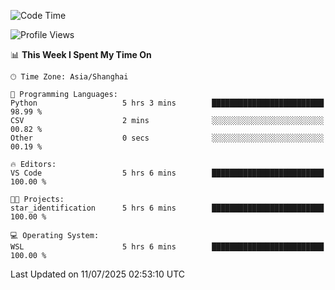 <!--START_SECTION:waka-->
![Code Time](http://img.shields.io/badge/Code%20Time-3%2C028%20hrs%2038%20mins-blue)

![Profile Views](http://img.shields.io/badge/Profile%20Views-0-blue)

📊 **This Week I Spent My Time On** 

```text
🕑︎ Time Zone: Asia/Shanghai

💬 Programming Languages: 
Python                   5 hrs 3 mins        █████████████████████████   98.99 % 
CSV                      2 mins              ░░░░░░░░░░░░░░░░░░░░░░░░░   00.82 % 
Other                    0 secs              ░░░░░░░░░░░░░░░░░░░░░░░░░   00.19 % 

🔥 Editors: 
VS Code                  5 hrs 6 mins        █████████████████████████   100.00 % 

🐱‍💻 Projects: 
star_identification      5 hrs 6 mins        █████████████████████████   100.00 % 

💻 Operating System: 
WSL                      5 hrs 6 mins        █████████████████████████   100.00 % 
```


 Last Updated on 11/07/2025 02:53:10 UTC
<!--END_SECTION:waka-->